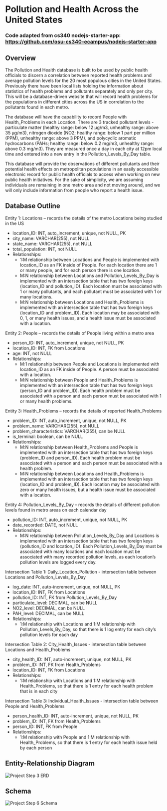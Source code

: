# Pollution and Health Across the United States

### Code adapted from cs340 nodejs-starter-app: https://github.com/osu-cs340-ecampus/nodejs-starter-app

## Overview

The Pollution and Health database is built to be used by public health officials to discern 
a correlation between reported health problems and average pollution levels for the 20 most 
populous cities in the United States. Previously there have been local lists holding the 
information about statistics of health problems and pollutants separately and only per city. 
This will be a database-driven website that will record health problems for the populations 
in different cities across the US in correlation to the pollutants found in each metro. 

The database will have the capability to record People with Health_Problems in each Location. 
There are 3 tracked pollutant levels - particulate matter (healthy range: below 12 μg/m3, 
unhealthy range: above 35 μg/m3), nitrogen dioxide (NO2; healthy range: below 1 part per million 
(PPM), unhealthy range: above 3 PPM), and polycyclic aromatic hydrocarbons (PAHs; healthy range: 
below 0.2 mg/m3, unhealthy range: above 0.3 mg/m3). They are measured once a day in each city at 
12pm local time and entered into a new entry in the Pollution_Levels_By_Day table. 

This database will provide the observations of different pollutants and their potential health 
effects on metropolitan populations in an easily accessible electronic record for public health 
officials to access when working on new public health initiatives. For the sake of simplicity, 
we are assuming individuals are remaining in one metro area and not moving around, and we will 
only include information from people who report a health issue.

## Database Outline

Entity 1: Locations – records the details of the metro Locations being studied in the US
  - location_ID: INT, auto_increment, unique, not NULL, PK
  - city_name: VARCHAR(255), not NULL
  - state_name: VARCHAR(255), not NULL
  - total_population: INT, not NULL
  - Relationships:
    - 1:M relationship between Locations and People is implemented with location_ID as an FK inside 
    of People. For each location there are 1 or many people, and for each person there is one location.
    - M:N relationship between Locations and Pollution_Levels_By_Day is implemented with an intersection 
    table that has two foreign keys (location_ID and pollution_ID). Each location must be associated with 
    1 or many pollutants, and each pollutant must be associated with 1 or many locations.
    - M:N relationship between Locations and Health_Problems is implemented with an intersection table 
    that has two foreign keys (location_ID and problem_ID). Each location may be associated with 0, 1, 
    or many health issues, and a health issue must be associated with a location.

Entity 2: People – records the details of People living within a metro area
  - person_ID: INT, auto_increment, unique, not NULL, PK
  - location_ID: INT, FK from Locations
  - age: INT, not NULL
  - Relationships:
    - M:1 relationship between People and Locations is implemented with location_ID as an FK inside of 
    People. A person must be associated with a location.
    - M:N relationship between People and Health_Problems is implemented with an intersection table 
    that has two foreign keys (person_ID and problem_ID). Each health problem must be associated with a 
    person and each person must be associated with 1 or many health problems.

Entity 3: Health_Problems – records the details of reported Health_Problems
  - problem_ID: INT, auto_increment, unique, not NULL, PK
  - problem_name: VARCHAR(255), not NULL
  - problem_characteristics: VARCHAR(255), can be NULL
  - is_terminal: boolean, can be NULL
  - Relationships:
    - M:N relationship between Health_Problems and People is implemented with an intersection table 
    that has two foreign keys (problem_ID and person_ID). Each health problem must be associated with 
    a person and each person must be associated with a health problem.
    - M:N relationship between Locations and Health_Problems is implemented with an intersection table 
    that has two foreign keys (location_ID and problem_ID). Each location may be associated with zero 
    or many health issues, but a health issue must be associated with a location.

Entity 4: Pollution_Levels_By_Day – records the details of different pollution levels found in metro areas on each calendar day
  - pollution_ID: INT, auto_increment, unique, not NULL, PK
  - date_recorded: DATE, not NULL
  - Relationships:
    - M:N relationship between Pollution_Levels_By_Day and Locations is implemented with an intersection 
    table that has two foreign keys (pollution_ID and location_ID). Each Pollution_Levels_By_Day must be 
    associated with many locations and each location must be associated with many recorded pollution levels, 
    as each location’s pollution levels are logged every day.

Intersection Table 1: Daily_Location_Pollution - intersection table between Locations and Pollution_Levels_By_Day
  - log_date: INT, auto-increment, unique, not NULL, PK
  - location_ID: INT, FK from Locations
  - pollution_ID: INT, FK from Pollution_Levels_By_Day
  - particulate_level: DECIMAL, can be NULL
  - NO2_level: DECIMAL, can be NULL
  - PAH_level: DECIMAL, can be NULL
  - Relationships:
    - 1:M relationship with Locations and 1:M relationship with Pollution_Levels_By_Day, so that there is 1 log 
    entry for each city’s pollution levels for each day

Intersection Table 2: City_Health_Issues - intersection table between Locations and Health_Problems
  - city_health_ID: INT, auto-increment, unique, not NULL, PK
  - problem_ID: INT, FK from Health_Problems
  - location_ID: INT, FK from Locations
  - Relationships:
    - 1:M relationship with Locations and 1:M relationship with Health_Problems, so that there is 1 entry for 
    each health problem that is in each city

Intersection Table 3: Individual_Health_Issues - intersection table between People and Health_Problems
  - person_health_ID: INT, auto-increment, unique, not NULL, PK
  - problem_ID: INT, FK from Health_Problems
  - person_ID: INT, FK from People
  - Relationships:
    - 1:M relationship with People and 1:M relationship with Health_Problems, so that there is 1 entry 
    for each health issue held by each person
    
## Entity-Relationship Diagram
![Project Step 3 ERD](https://user-images.githubusercontent.com/85050071/222992378-a3211375-0bda-48c6-920d-397288f8f47a.png)

## Schema
![Project Step 6 Schema](https://user-images.githubusercontent.com/85050071/224847414-07daea67-3109-4dd1-b6c1-0abb825cefe6.png)

